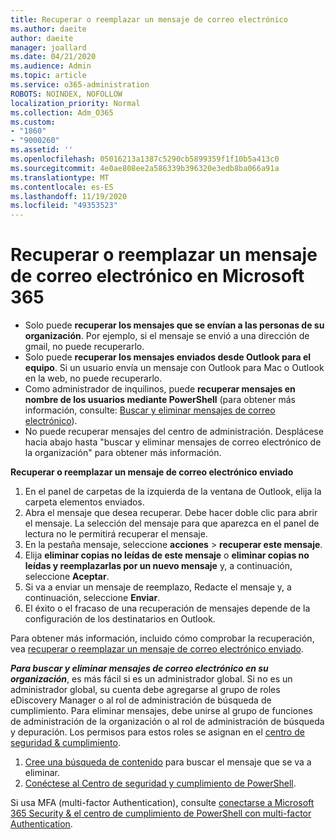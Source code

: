 ```yaml
---
title: Recuperar o reemplazar un mensaje de correo electrónico
ms.author: daeite
author: daeite
manager: joallard
ms.date: 04/21/2020
ms.audience: Admin
ms.topic: article
ms.service: o365-administration
ROBOTS: NOINDEX, NOFOLLOW
localization_priority: Normal
ms.collection: Adm_O365
ms.custom:
- "1860"
- "9000260"
ms.assetid: ''
ms.openlocfilehash: 05016213a1387c5290cb5899359f1f10b5a413c0
ms.sourcegitcommit: 4e0ae808ee2a586339b396320e3edb8ba066a91a
ms.translationtype: MT
ms.contentlocale: es-ES
ms.lasthandoff: 11/19/2020
ms.locfileid: "49353523"
---
```

# <a name="recall-or-replace-an-email-message-in-microsoft-365"></a>Recuperar o reemplazar un mensaje de correo electrónico en Microsoft 365

- Solo puede **recuperar los mensajes que se envían a las personas de su organización**. Por ejemplo, si el mensaje se envió a una dirección de gmail, no puede recuperarlo.
- Solo puede **recuperar los mensajes enviados desde Outlook para el equipo**. Si un usuario envía un mensaje con Outlook para Mac o Outlook en la web, no puede recuperarlo.
- Como administrador de inquilinos, puede **recuperar mensajes en nombre de los usuarios mediante PowerShell** (para obtener más información, consulte: [Buscar y eliminar mensajes de correo electrónico](https://docs.microsoft.com/microsoft-365/compliance/search-for-and-delete-messages-in-your-organization)).
- No puede recuperar mensajes del centro de administración. Desplácese hacia abajo hasta "buscar y eliminar mensajes de correo electrónico de la organización" para obtener más información.

**Recuperar o reemplazar un mensaje de correo electrónico enviado**

1. En el panel de carpetas de la izquierda de la ventana de Outlook, elija la carpeta elementos enviados.
2. Abra el mensaje que desea recuperar. Debe hacer doble clic para abrir el mensaje. La selección del mensaje para que aparezca en el panel de lectura no le permitirá recuperar el mensaje.
3. En la pestaña mensaje, seleccione **acciones**  >  **recuperar este mensaje**.
4. Elija **eliminar copias no leídas de este mensaje** o **eliminar copias no leídas y reemplazarlas por un nuevo mensaje** y, a continuación, seleccione **Aceptar**.
5. Si va a enviar un mensaje de reemplazo, Redacte el mensaje y, a continuación, seleccione **Enviar**.
6. El éxito o el fracaso de una recuperación de mensajes depende de la configuración de los destinatarios en Outlook.

Para obtener más información, incluido cómo comprobar la recuperación, vea [recuperar o reemplazar un mensaje de correo electrónico enviado](https://support.office.com/article/35027f88-d655-4554-b4f8-6c0729a723a0).

**_Para buscar y eliminar mensajes de correo electrónico en su organización_**, es más fácil si es un administrador global. Si no es un administrador global, su cuenta debe agregarse al grupo de roles eDiscovery Manager o al rol de administración de búsqueda de cumplimiento. Para eliminar mensajes, debe unirse al grupo de funciones de administración de la organización o al rol de administración de búsqueda y depuración. Los permisos para estos roles se asignan en el [centro de seguridad & cumplimiento](https://protection.office.com/).

1. [Cree una búsqueda de contenido](https://docs.microsoft.com/microsoft-365/compliance/content-search) para buscar el mensaje que se va a eliminar.
2. [Conéctese al Centro de seguridad y cumplimiento de PowerShell](https://docs.microsoft.com/powershell/exchange/office-365-scc/connect-to-scc-powershell/connect-to-scc-powershell).

Si usa MFA (multi-factor Authentication), consulte [conectarse a Microsoft 365 Security & el centro de cumplimiento de PowerShell con multi-factor Authentication](https://docs.microsoft.com/powershell/exchange/office-365-scc/connect-to-scc-powershell/mfa-connect-to-scc-powershell).
